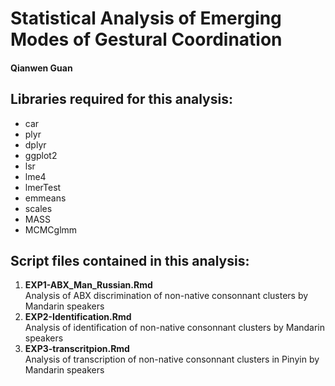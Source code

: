 # Statistical Analysis of Emerging Modes of Gestural Coordination
#### Qianwen Guan

## Libraries required for this analysis: 
- car
- plyr
- dplyr
- ggplot2
- lsr
- lme4
- lmerTest
- emmeans
- scales
- MASS
- MCMCglmm

## Script files contained in this analysis: 

1. **EXP1-ABX_Man_Russian.Rmd**  
   Analysis of ABX discrimination of non-native consonnant clusters by Mandarin speakers
2. **EXP2-Identification.Rmd**  
   Analysis of identification of non-native consonnant clusters by Mandarin speakers
3. **EXP3-transcritpion.Rmd**  
   Analysis of transcription of non-native consonnant clusters in Pinyin by Mandarin speakers
   




